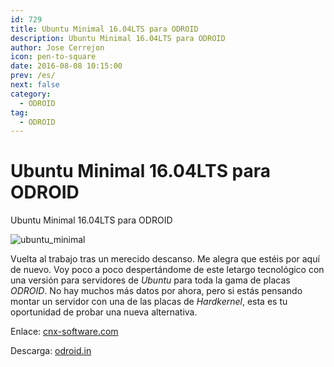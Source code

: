 ```yaml
---
id: 729
title: Ubuntu Minimal 16.04LTS para ODROID
description: Ubuntu Minimal 16.04LTS para ODROID
author: Jose Cerrejon
icon: pen-to-square
date: 2016-08-08 10:15:00
prev: /es/
next: false
category:
  - ODROID
tag:
  - ODROID
---
```


# Ubuntu Minimal 16.04LTS para ODROID

Ubuntu Minimal 16.04LTS para ODROID

![ubuntu_minimal](/images/2016/08/ubuntu_minimal.png)

Vuelta al trabajo tras un merecido descanso. Me alegra que estéis por aquí de nuevo. Voy poco a poco despertándome de este letargo tecnológico con una versión para servidores de *Ubuntu* para toda la gama de placas *ODROID*. No hay muchos más datos por ahora, pero si estás pensando montar un servidor con una de las placas de *Hardkernel*, esta es tu oportunidad de probar una nueva alternativa.

Enlace: [cnx-software.com](http://www.cnx-software.com/2016/08/05/minimal-ubuntu-16-04-image-for-odroid-c2-and-c1c1-boards-ubuntu-core-image-for-bubblegum-96-board)

Descarga: [odroid.in](http://odroid.in/ubuntu_16.04lts/)